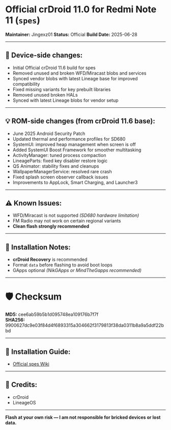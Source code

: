 # Official crDroid 11.0 for Redmi Note 11 (`spes`)

**Maintainer:** Jingexz01
**Status:** Official
**Build Date:** 2025-06-28

---

## 📱 Device-side changes:

* Initial Official crDroid 11.6 build for spes
* Removed unused and broken WFD/Miracast blobs and services
* Synced vendor blobs with latest Lineage base for improved compatibility
* Fixed missing variants for key prebuilt libraries
* Removed unused broken HALs
* Synced with latest Lineage blobs for vendor setup

---

## 💡 ROM-side changes (from crDroid 11.6 base):

* June 2025 Android Security Patch
* Updated thermal and performance profiles for SD680
* SystemUI: improved heap management when screen is off
* Added SystemUI Boost Framework for smoother multitasking
* ActivityManager: tuned process compaction
* LineageParts: fixed key disabler restore logic
* QS Animator: stability fixes and cleanups
* WallpaperManagerService: resolved rare crash
* Fixed splash screen observer callback issues
* Improvements to AppLock, Smart Charging, and Launcher3

---

## ⚠️ Known Issues:

* WFD/Miracast is not supported *(SD680 hardware limitation)*
* FM Radio may not work on certain regional variants
* **Clean flash strongly recommended**

---

## 🔧 Installation Notes:

* **crDroid Recovery** is recommended
* Format `data` before flashing to avoid boot loops
* GApps optional *(NikGApps or MindTheGapps recommended)*

---

# 🛡 Checksum
**MD5:** cee6ab59b5b1d095748ea109176b7f7f\
**SHA256:** 9900627dc9e03f84d4f6893315a304662f3179813f38da0311b8a9a5ddf22bbd 

---

## 📲 Installation Guide:

* [Official spes Wiki](https://github.com/Jingexz01/Unoffical_Redmi_Note_11_crDroid/wiki)

---

## 👤 Credits:

* crDroid
* LineageOS

---

**Flash at your own risk — I am not responsible for bricked devices or lost data.**
